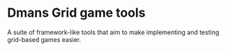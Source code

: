# Dmans Grid game tools 

A suite of framework-like tools that aim to make implementing and testing
grid-based games easier.